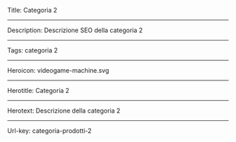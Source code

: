Title: Categoria 2

----

Description: Descrizione SEO della categoria 2

----

Tags: categoria 2

----

Heroicon: videogame-machine.svg

----

Herotitle: Categoria 2

----

Herotext: Descrizione della categoria 2

----

Url-key: categoria-prodotti-2
